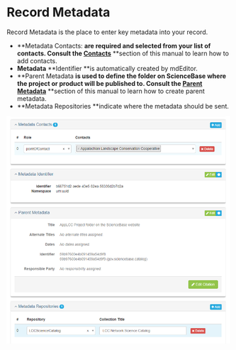 # Record Metadata

Record Metadata is the place to enter key metadata into your record.

* **Metadata Contacts: **are required and selected from your list of contacts. Consult the [**Contacts**](/contacts.md)** **section of this manual to learn how to add contacts.
* **Metadata** **Identifier **is automatically created by mdEditor.
* **Parent Metadata **is used to define the folder on ScienceBase where the project or product will be published to. Consult the [**Parent Metadata**](/record/edit/metadata/parent-metadata.md)** **section of this manual to learn how to create parent metadata.
* **Metadata Repositories **indicate where the metadata should be sent.

![](/assets/metadata_window_lcc.png)

